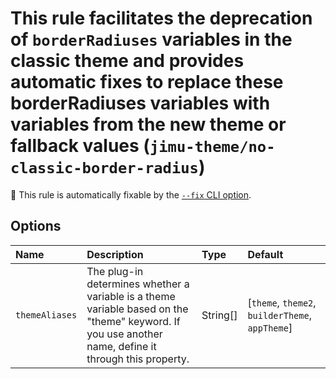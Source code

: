 # This rule facilitates the deprecation of `borderRadiuses` variables in the classic theme and provides automatic fixes to replace these borderRadiuses variables with variables from the new theme or fallback values (`jimu-theme/no-classic-border-radius`)

🔧 This rule is automatically fixable by the [`--fix` CLI option](https://eslint.org/docs/latest/user-guide/command-line-interface#--fix).

<!-- end auto-generated rule header -->

## Options

<!-- begin auto-generated rule options list -->

| Name           | Description                                                                                                                                           | Type     | Default                                         |
| :------------- | :---------------------------------------------------------------------------------------------------------------------------------------------------- | :------- | :---------------------------------------------- |
| `themeAliases` | The plug-in determines whether a variable is a theme variable based on the "theme" keyword. If you use another name, define it through this property. | String[] | [`theme`, `theme2`, `builderTheme`, `appTheme`] |

<!-- end auto-generated rule options list -->
